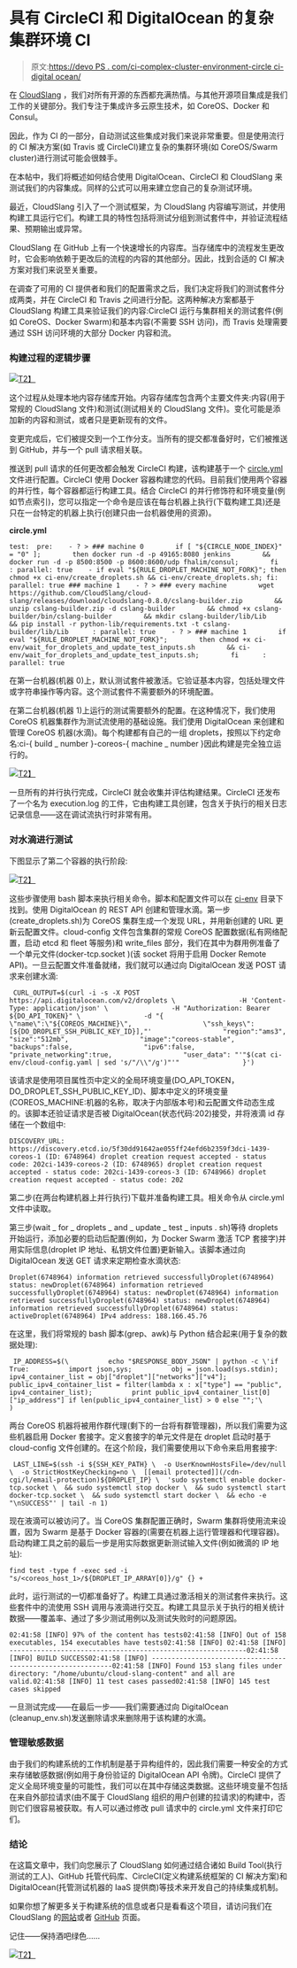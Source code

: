 # 具有 CircleCI 和 DigitalOcean 的复杂集群环境 CI

> 原文:[https://devo PS . com/ci-complex-cluster-environment-circle ci-digital ocean/](https://devops.com/ci-complex-cluster-environment-circleci-digitalocean/)

在 [CloudSlang](http://cloudslang.io) ，我们对所有开源的东西都充满热情。与其他开源项目集成是我们工作的关键部分。我们专注于集成许多云原生技术，如 CoreOS、Docker 和 Consul。

因此，作为 CI 的一部分，自动测试这些集成对我们来说非常重要。但是使用流行的 CI 解决方案(如 Travis 或 CircleCI)建立复杂的集群环境(如 CoreOS/Swarm cluster)进行测试可能会很棘手。

在本帖中，我们将概述如何结合使用 DigitalOcean、CircleCI 和 CloudSlang 来测试我们的内容集成。同样的公式可以用来建立您自己的复杂测试环境。

最近，CloudSlang 引入了一个测试框架，为 CloudSlang 内容编写测试，并使用构建工具运行它们。构建工具的特性包括将测试分组到测试套件中，并验证流程结果、预期输出或异常。

CloudSlang 在 GitHub 上有一个快速增长的内容库。当存储库中的流程发生更改时，它会影响依赖于更改后的流程的内容的其他部分。因此，找到合适的 CI 解决方案对我们来说至关重要。

在调查了可用的 CI 提供者和我们的配置需求之后，我们决定将我们的测试套件分成两类，并在 CircleCI 和 Travis 之间进行分配。这两种解决方案都基于 CloudSlang 构建工具来验证我们的内容:CircleCI 运行与集群相关的测试套件(例如 CoreOS、Docker Swarm)和基本内容(不需要 SSH 访问)，而 Travis 处理需要通过 SSH 访问环境的大部分 Docker 内容和流。

### 构建过程的逻辑步骤

[![](../Images/7f5b4dab8ebabfc64d0081849e980101.png)T2】](https://1.bp.blogspot.com/-qHUfZwZ9f7c/VdsVxYDTUHI/AAAAAAAAAoM/CvvNHqyPZqk/s1600/build_process.png)

这个过程从处理本地内容存储库开始。内容存储库包含两个主要文件夹:内容(用于常规的 CloudSlang 文件)和测试(测试相关的 CloudSlang 文件)。变化可能是添加新的内容和测试，或者只是更新现有的文件。

变更完成后，它们被提交到一个工作分支。当所有的提交都准备好时，它们被推送到 GitHub，并与一个 pull 请求相关联。

推送到 pull 请求的任何更改都会触发 CircleCI 构建，该构建基于一个 [circle.yml](https://github.com/CloudSlang/cloud-slang-content/blob/acdf0721468ac0879e53e075e507378a31da125f/circle.yml) 文件进行配置。CircleCI 使用 Docker 容器构建您的代码。目前我们使用两个容器的并行性，每个容器都运行构建工具。结合 CircleCI 的并行修饰符和环境变量(例如节点索引)，您可以指定一个命令是应该在每台机器上执行(下载构建工具)还是只在一台特定的机器上执行(创建只由一台机器使用的资源)。

**circle.yml**

```
test:  pre:    - ? > ### machine 0        if [ "${CIRCLE_NODE_INDEX}" = "0" ];        then docker run -d -p 49165:8080 jenkins        && docker run -d -p 8500:8500 -p 8600:8600/udp fhalim/consul;        fi      : parallel: true    - if eval "${RULE_DROPLET_MACHINE_NOT_FORK}"; then chmod +x ci-env/create_droplets.sh && ci-env/create_droplets.sh; fi:        parallel: true ### machine 1    - ? > ### every machine        wget https://github.com/CloudSlang/cloud-slang/releases/download/cloudslang-0.8.0/cslang-builder.zip        && unzip cslang-builder.zip -d cslang-builder        && chmod +x cslang-builder/bin/cslang-builder        && mkdir cslang-builder/lib/Lib        && pip install -r python-lib/requirements.txt -t cslang-builder/lib/Lib      : parallel: true    - ? > ### machine 1        if eval "${RULE_DROPLET_MACHINE_NOT_FORK}";        then chmod +x ci-env/wait_for_droplets_and_update_test_inputs.sh        && ci-env/wait_for_droplets_and_update_test_inputs.sh;        fi      : parallel: true
```

在第一台机器(机器 0)上，默认测试套件被激活。它验证基本内容，包括处理文件或字符串操作等内容。这个测试套件不需要额外的环境配置。

在第二台机器(机器 1)上运行的测试需要额外的配置。在这种情况下，我们使用 CoreOS 机器集群作为测试流使用的基础设施。我们使用 DigitalOcean 来创建和管理 CoreOS 机器(水滴)。每个构建都有自己的一组 droplets，按照以下约定命名:ci-{ build _ number }-coreos-{ machine _ number }因此构建是完全独立运行的。

[![](../Images/10c0c223f7d59c3c5bad91f9c6f559ea.png)T2】](https://3.bp.blogspot.com/-rJxHKvdWquk/Vdr8dMuREGI/AAAAAAAAAHM/gZlsZNktFRY/s1600/namig_format.png)

一旦所有的并行执行完成，CircleCI 就会收集并评估构建结果。CircleCI 还发布了一个名为 execution.log 的工件，它由构建工具创建，包含关于执行的相关日志记录信息——这在调试流执行时非常有用。

### 对水滴进行测试

下图显示了第二个容器的执行阶段:

[![](../Images/35fb48fb2ec949a8dfeb404b33efc659.png)T2】](https://4.bp.blogspot.com/-YD9RioD3u7s/Vdbej8DWrxI/AAAAAAAAAF8/cul4EH3Wp58/s1600/droplets.png)

这些步骤使用 bash 脚本来执行相关命令。脚本和配置文件可以在 [ci-env](https://github.com/CloudSlang/cloud-slang-content/tree/acdf0721468ac0879e53e075e507378a31da125f/ci-env) 目录下找到。使用 DigitalOcean 的 REST API 创建和管理水滴。第一步(create_droplets.sh)为 CoreOS 集群生成一个发现 URL，并用新创建的 URL 更新云配置文件。cloud-config 文件包含集群的常规 CoreOS 配置数据(私有网络配置，启动 etcd 和 fleet 等服务)和 write_files 部分，我们在其中为群用例准备了一个单元文件(docker-tcp.socket )(该 socket 将用于启用 Docker Remote API)。一旦云配置文件准备就绪，我们就可以通过向 DigitalOcean 发送 POST 请求来创建水滴:

```
 CURL_OUTPUT=$(curl -i -s -X POST https://api.digitalocean.com/v2/droplets \                -H 'Content-Type: application/json' \                -H "Authorization: Bearer ${DO_API_TOKEN}" \                -d "{                  \"name\":\"${COREOS_MACHINE}\",                  \"ssh_keys\":[${DO_DROPLET_SSH_PUBLIC_KEY_ID}],"'                  "region":"ams3",                  "size":"512mb",                  "image":"coreos-stable",                  "backups":false,                  "ipv6":false,                  "private_networking":true,                  "user_data": "'"$(cat ci-env/cloud-config.yaml | sed 's/"/\\"/g')"'"                }')
```

该请求是使用项目属性页中定义的全局环境变量(DO_API_TOKEN，DO_DROPLET_SSH_PUBLIC_KEY_ID)、脚本中定义的环境变量(COREOS_MACHINE:机器的名称，取决于内部版本号)和云配置文件动态生成的。该脚本还验证请求是否被 DigitalOcean(状态代码:202)接受，并将液滴 id 存储在一个数组中:

```
DISCOVERY_URL: https://discovery.etcd.io/5f30dd91642ae055ff24efd6b2359f3dci-1439-coreos-1 (ID: 6748964) droplet creation request accepted - status code: 202ci-1439-coreos-2 (ID: 6748965) droplet creation request accepted - status code: 202ci-1439-coreos-3 (ID: 6748966) droplet creation request accepted - status code: 202
```

第二步(在两台构建机器上并行执行)下载并准备构建工具。相关命令从 circle.yml 文件中读取。

第三步(wait _ for _ droplets _ and _ update _ test _ inputs . sh)等待 droplets 开始运行，添加必要的启动后配置(例如，为 Docker Swarm 激活 TCP 套接字)并用实际信息(droplet IP 地址、私钥文件位置)更新输入。该脚本通过向 DigitalOcean 发送 GET 请求来定期检查水滴状态:

```
Droplet(6748964) information retrieved successfullyDroplet(6748964) status: newDroplet(6748964) information retrieved successfullyDroplet(6748964) status: newDroplet(6748964) information retrieved successfullyDroplet(6748964) status: newDroplet(6748964) information retrieved successfullyDroplet(6748964) status: activeDroplet(6748964) IPv4 address: 188.166.45.76
```

在这里，我们将常规的 bash 脚本(grep、awk)与 Python 结合起来(用于复杂的数据处理):

```
 IP_ADDRESS=$(\          echo "$RESPONSE_BODY_JSON" | python -c \'if True:          import json,sys;          obj = json.load(sys.stdin);          ipv4_container_list = obj["droplet"]["networks"]["v4"];          public_ipv4_container_list = filter(lambda x : x["type"] == "public", ipv4_container_list);          print public_ipv4_container_list[0]["ip_address"] if len(public_ipv4_container_list) > 0 else "";'\          )
```

两台 CoreOS 机器将被用作群代理(剩下的一台将有群管理器)，所以我们需要为这些机器启用 Docker 套接字。定义套接字的单元文件是在 droplet 启动时基于 cloud-config 文件创建的。在这个阶段，我们需要使用以下命令来启用套接字:

```
 LAST_LINE=$(ssh -i ${SSH_KEY_PATH} \  -o UserKnownHostsFile=/dev/null \  -o StrictHostKeyChecking=no \  [[email protected]](/cdn-cgi/l/email-protection)${DROPLET_IP} \  'sudo systemctl enable docker-tcp.socket \  && sudo systemctl stop docker \  && sudo systemctl start docker-tcp.socket \  && sudo systemctl start docker \  && echo -e "\nSUCCESS"' | tail -n 1)
```

现在液滴可以被访问了。当 CoreOS 集群配置正确时，Swarm 集群将使用流来设置，因为 Swarm 是基于 Docker 容器的(需要在机器上运行管理器和代理容器)。启动构建工具之前的最后一步是用实际数据更新测试输入文件(例如微滴的 IP 地址):

```
find test -type f -exec sed -i "s/<coreos_host_1>/${DROPLET_IP_ARRAY[0]}/g" {} +
```

此时，运行测试的一切都准备好了。构建工具通过激活相关的测试套件来执行。这些套件中的流使用 SSH 调用与液滴进行交互。构建工具显示关于执行的相关统计数据——覆盖率、通过了多少测试用例以及测试失败时的问题原因。

```
02:41:58 [INFO] 97% of the content has tests02:41:58 [INFO] Out of 158 executables, 154 executables have tests02:41:58 [INFO] 02:41:58 [INFO] ------------------------------------------------------------02:41:58 [INFO] BUILD SUCCESS02:41:58 [INFO] ------------------------------------------------------------02:41:58 [INFO] Found 153 slang files under directory: "/home/ubuntu/cloud-slang-content" and all are valid.02:41:58 [INFO] 11 test cases passed02:41:58 [INFO] 145 test cases skipped
```

一旦测试完成——在最后一步——我们需要通过向 DigitalOcean (cleanup_env.sh)发送删除请求来删除用于该构建的水滴。

### 管理敏感数据

由于我们的构建系统的工作机制是基于异构组件的，因此我们需要一种安全的方式来存储敏感数据(例如用于身份验证的 DigitalOcean API 令牌)。CircleCI 提供了定义全局环境变量的可能性，我们可以在其中存储这类数据。这些环境变量不包括在来自外部拉请求(由不属于 CloudSlang 组织的用户创建的拉请求)的构建中，否则它们很容易被获取。有人可以通过修改 pull 请求中的 circle.yml 文件来打印它们。

### 结论

在这篇文章中，我们向您展示了 CloudSlang 如何通过结合诸如 Build Tool(执行测试的工人)、GitHub 托管代码库、CircleCI(定义构建系统框架的 CI 解决方案)和 DigitalOcean(托管测试机器的 IaaS 提供商)等技术来开发自己的持续集成机制。

如果你想了解更多关于构建系统的信息或者只是看看这个项目，请访问我们在 CloudSlang 的[网站](http://www.cloudslang.io/#/)或者 [GitHub](https://github.com/CloudSlang) 页面。

记住——保持酒吧绿色……

[![](../Images/6cfb46bb83d8010524dab24da53527d4.png)T2】](https://4.bp.blogspot.com/-LeqFck0P4FI/VdbnCLXdJCI/AAAAAAAAAGs/nL25IG8grmA/s1600/gh_passing3.png)